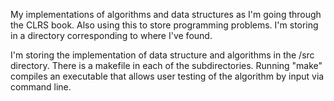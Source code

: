 My implementations of algorithms and data structures as I'm going through the CLRS book. Also using this to store programming problems. I'm storing in a directory corresponding to where I've found. 

I'm storing the implementation of data structure and algorithms in the /src directory. There is a makefile in each of the subdirectories. Running "make" compiles an executable that allows user testing of the algorithm by input via command line.